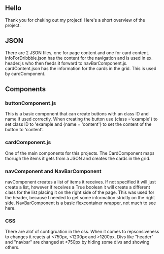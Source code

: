 ## Hello

Thank you for cheking out my project! Here's a short overview of the project.

## JSON

There are 2 JSON files, one for page content and one for card content.
infoForDribbble.json has the content for the navigation and is used in ex. header.js who then feeds it forward to navBarComponent.js.
cardContent.json has the information for the cards in the grid. This is used by cardComponent.

## Components

### buttonComponent.js

This is a basic component that can create buttons with an class ID and name if used correctly. When creating the button use {class ='example'} to set class ID to 'example and {name = 'content'} to set the content of the button to 'content'.

### cardComponent.js

One of the main components for this projects. The CardComponent maps thorugh the items it gets from a JSON and creates the cards in the grid. 

### navComponent and NavBarComponent

navComponent creates a list of items it receives. If not specified it will just create a list, however if receives a True boolean it will create a different class for the list placing it on the right side of the page. This was used for the header, because I needed to get some information strictly on the right side. NavBarComponent is a basic flexcontainer wrapper, not much to see here.

### CSS
There are alof of configruation in the css. When it comes to repsonsiveness to changes it reacts at <750px, <1200px and >1200px. Divs like "header" and "navbar" are changed at <750px by hiding some divs and showing others.
